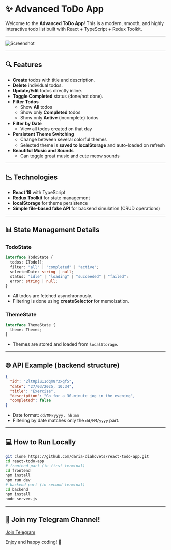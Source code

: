 # ✨ Advanced ToDo App

Welcome to the **Advanced ToDo App**! This is a modern, smooth, and highly interactive todo list built with React + TypeScript + Redux Toolkit.

---

![Screenshot]("https://raw.githubusercontent.com/daria-diahovets/react-todo-app/master/screenshot.png")

---

## 🔍 Features

- **Create** todos with title and description.
- **Delete** individual todos.
- **Update/Edit** todos directly inline.
- **Toggle Completed** status (done/not done).
- **Filter Todos**
  - Show **All** todos
  - Show only **Completed** todos
  - Show only **Active** (incomplete) todos
- **Filter by Date**
  - View all todos created on that day
- **Persistent Theme Switching**
  - Change between several colorful themes
  - Selected theme is **saved to localStorage** and auto-loaded on refresh
- **Beautiful Music and Sounds**
  - Can toggle great music and cute meow sounds

---

## 📉 Technologies

- **React 19** with TypeScript
- **Redux Toolkit** for state management
- **localStorage** for theme persistence
- **Simple file-based fake API** for backend simulation (CRUD operations)

---

## 📊 State Management Details

### TodoState

```typescript
interface TodoState {
  todos: ITodo[];
  filter: "all" | "completed" | "active";
  selectedDate: string | null;
  status: "idle" | "loading" | "succeeded" | "failed";
  error: string | null;
}
```

- All todos are fetched asynchronously.
- Filtering is done using **createSelector** for memoization.

### ThemeState

```typescript
interface ThemeState {
  theme: Themes;
}
```

- Themes are stored and loaded from `localStorage`.

---

## 🌐 API Example (backend structure)

```json
{
  "id": "2lt0piu11dqm8r3xgf5",
  "date": "27/03/2025, 10:34",
  "title": "Exercise",
  "description": "Go for a 30-minute jog in the evening",
  "completed": false
}
```

- Date format: `dd/MM/yyyy, hh:mm`
- Filtering by date matches only the `dd/MM/yyyy` part.

---

## 💻 How to Run Locally

```bash
git clone https://github.com/daria-diahovets/react-todo-app.git
cd react-todo-app
# frontend part (in first terminal)
cd frontend
npm install
npm run dev
# backend part (in second terminal)
cd backend
npm install
node server.js
```

---

## 🎉 Join my Telegram Channel!

[Join Telegram](https://t.me/drzoidberg_portfolio)

Enjoy and happy coding! 🚀
